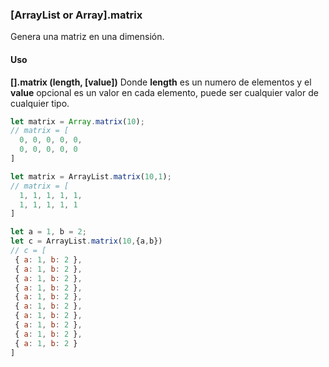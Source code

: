 ### [ArrayList or Array].matrix

Genera una matriz en una dimensión.

#### Uso
**[].matrix (length, [value])** Donde **length** es un numero de elementos y el **value** opcional es un valor en cada elemento, puede ser cualquier valor de cualquier tipo.

```javascript
let matrix = Array.matrix(10);
// matrix = [
  0, 0, 0, 0, 0,
  0, 0, 0, 0, 0
]
```

```javascript
let matrix = ArrayList.matrix(10,1);
// matrix = [
  1, 1, 1, 1, 1,
  1, 1, 1, 1, 1
]
```

```javascript
let a = 1, b = 2;
let c = ArrayList.matrix(10,{a,b})
// c = [
 { a: 1, b: 2 },
 { a: 1, b: 2 },
 { a: 1, b: 2 },
 { a: 1, b: 2 },
 { a: 1, b: 2 },
 { a: 1, b: 2 },
 { a: 1, b: 2 },
 { a: 1, b: 2 },
 { a: 1, b: 2 },
 { a: 1, b: 2 }
]
```

